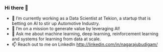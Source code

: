 ### Hi there 👋

* 🔭 I’m currently working as a Data Scientist at Tekion, a startup that is betting on AI to stir up Automotive Industry.
* 🌱 I’m on a mission to generate value by leveraging AI!
* 💬 Ask me about machine learning, deep learning, reinforcement learning and systems for learning from data at scale.
* 📫 Reach out to me on LinkedIn http://linkedin.com/in/nagarajubudigam/
